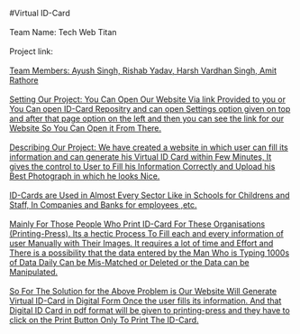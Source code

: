 #Virtual ID-Card
<br> <br>
Team Name: Tech Web Titan
<br><br>
Project link:<a href="">
<br><br>
Team Members: Ayush Singh, Rishab Yadav, Harsh Vardhan Singh, Amit Rathore
<br><br>
Setting Our Project:
You Can Open Our Website Via link Provided to you 
or You Can open ID-Card Repositry and can open Settings option given on top and after that page option on the left and then you can see the link for our Website So You Can Open it From There. 
<br><br>
Describing Our Project:
We have created a website in which user can fill its information and can generate his Virtual ID Card within Few Minutes, It gives the control to User to Fill his Information Correctly and Upload his Best Photograph in which he looks Nice.
<br><br>
ID-Cards are Used in Almost Every Sector Like in Schools for Childrens and Staff, In Companies and Banks for employees ,etc.
<br><br>
Mainly For Those People Who Print ID-Card For These Organisations (Printing-Press). Its a hectic Process To Fill each and every information of user Manually with Their Images. It requires a lot of time and Effort and There is a possibility that the data entered by the Man Who is Typing 1000s of Data Daily Can be Mis-Matched or Deleted
or the Data can be Manipulated.
<br><br>
So For The Solution for the Above Problem is
Our Website Will Generate Virtual ID-Card in Digital Form Once the user fills its information.
And that Digital ID Card in pdf format will be given to printing-press and they have to click on the Print Button Only To Print The ID-Card.



